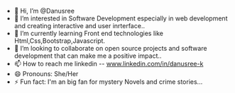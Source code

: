 - 👋 Hi, I’m @Danusree
- 👀 I’m interested in Software Development especially in web development and creating interactive and user inrterface..
- 🌱 I’m currently learning Front end technologies like Html,Css,Bootstrap,Javascript.
- 💞️ I’m looking to collaborate on open source projects  and software development that can make me a positive impact..
- 📫 How to reach me linkedin -- www.linkedin.com/in/danusree-k 
- 😄 Pronouns: She/Her
- ⚡ Fun fact: I'm an big fan for mystery Novels and crime stories...

<!---
danusre/danusre is a ✨ special ✨ repository because its `README.md` (this file) appears on your GitHub profile.
You can click the Preview link to take a look at your changes.
--->
